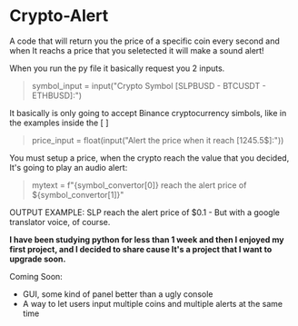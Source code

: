 # Crypto-Alert
 A code that will return you the price of a specific coin every second and when It reachs a price that you seletected it will make a sound alert!

When you run the py file it basically request you 2 inputs.

>symbol_input = input("Crypto Symbol [SLPBUSD - BTCUSDT - ETHBUSD]:")

 It basically is only going to accept Binance cryptocurrency simbols, like in the examples inside the [ ]
 
>price_input = float(input("Alert the price when it reach [1245.5$]:"))

 You must setup a price, when the crypto reach the value that you decided, It's going to play an audio alert:
 
>mytext = f"{symbol_convertor[0]} reach the alert price of ${symbol_convertor[1]}"

OUTPUT EXAMPLE: SLP reach the alert price of $0.1 - But with a google translator voice, of course.

**I have been studying python for less than 1 week and then I enjoyed my first project, and I decided to share cause It's a project that I want to upgrade soon.**

Coming Soon:
- GUI, some kind of panel better than a ugly console
- A way to let users input multiple coins and multiple alerts at the same time
